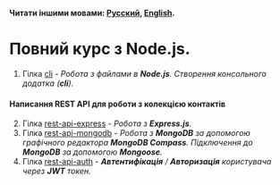 **Читати іншими мовами: [Русский](./README.md), [English](./README.en.md).**

# Повний курс з Node.js.

1. Гілка [cli](https://github.com/YevhenChementsov/node-full-course/tree/cli) - *Робота з файлами в **Node.js**. Створення консольного додатка (**cli**).*
#### Написання **REST API** для роботи з колекцією контактів
2. Гілка [rest-api-express](https://github.com/YevhenChementsov/node-full-course/tree/rest-api-express) - *Робота з **Express.js**.*
3. Гілка [rest-api-mongodb](https://github.com/YevhenChementsov/node-full-course/tree/rest-api-mongodb) - *Робота з **MongoDB** за допомогою графічного редактора **MongoDB Compass**. Підключення до **MongoDB** за допомогою **Mongoose**.*
4. Гілка [rest-api-auth](https://github.com/YevhenChementsov/node-full-course/tree/rest-api-auth) - ***Автентифікація** / **Авторизація** користувача через **JWT** токен.*